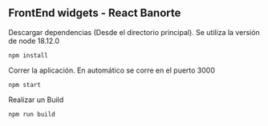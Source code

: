 ## FrontEnd widgets - React Banorte
Descargar dependencias (Desde el directorio principal). Se utiliza la versión de node 18.12.0
```
npm install
```

Correr la aplicación. En automático se corre en el puerto 3000
```
npm start
```

Realizar un Build
```
npm run build
```


